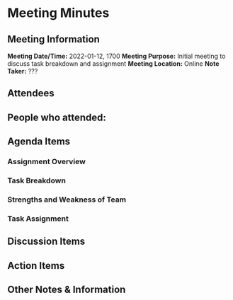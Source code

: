 # Meeting Minutes
## Meeting Information
**Meeting Date/Time:** 2022-01-12, 1700
**Meeting Purpose:** Initial meeting to discuss task breakdown and assignment
**Meeting Location:** Online
**Note Taker:** ???

## Attendees
People who attended:
-

## Agenda Items
### Assignment Overview
### Task Breakdown
### Strengths and Weakness of Team
### Task Assignment


## Discussion Items


## Action Items

## Other Notes & Information

